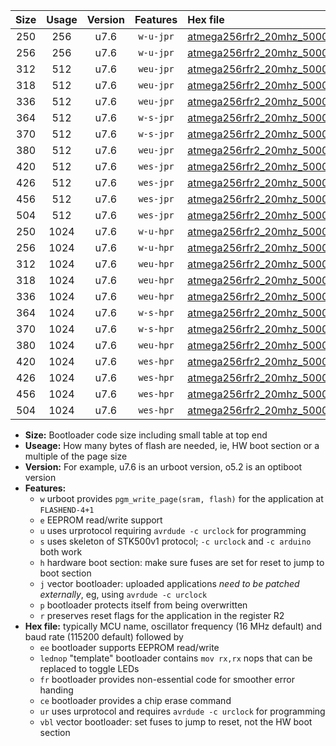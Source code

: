 |Size|Usage|Version|Features|Hex file|
|:-:|:-:|:-:|:-:|:--|
|250|256|u7.6|`w-u-jpr`|[atmega256rfr2_20mhz_500000bps_ur_vbl.hex](https://raw.githubusercontent.com/stefanrueger/urboot/main//atmega256rfr2_20mhz_500000bps_ur_vbl.hex)|
|256|256|u7.6|`w-u-jpr`|[atmega256rfr2_20mhz_500000bps_lednop_ur_vbl.hex](https://raw.githubusercontent.com/stefanrueger/urboot/main//atmega256rfr2_20mhz_500000bps_lednop_ur_vbl.hex)|
|312|512|u7.6|`weu-jpr`|[atmega256rfr2_20mhz_500000bps_ee_ur_vbl.hex](https://raw.githubusercontent.com/stefanrueger/urboot/main//atmega256rfr2_20mhz_500000bps_ee_ur_vbl.hex)|
|318|512|u7.6|`weu-jpr`|[atmega256rfr2_20mhz_500000bps_ee_lednop_ur_vbl.hex](https://raw.githubusercontent.com/stefanrueger/urboot/main//atmega256rfr2_20mhz_500000bps_ee_lednop_ur_vbl.hex)|
|336|512|u7.6|`weu-jpr`|[atmega256rfr2_20mhz_500000bps_ee_lednop_fr_ur_vbl.hex](https://raw.githubusercontent.com/stefanrueger/urboot/main//atmega256rfr2_20mhz_500000bps_ee_lednop_fr_ur_vbl.hex)|
|364|512|u7.6|`w-s-jpr`|[atmega256rfr2_20mhz_500000bps_vbl.hex](https://raw.githubusercontent.com/stefanrueger/urboot/main//atmega256rfr2_20mhz_500000bps_vbl.hex)|
|370|512|u7.6|`w-s-jpr`|[atmega256rfr2_20mhz_500000bps_lednop_vbl.hex](https://raw.githubusercontent.com/stefanrueger/urboot/main//atmega256rfr2_20mhz_500000bps_lednop_vbl.hex)|
|380|512|u7.6|`weu-jpr`|[atmega256rfr2_20mhz_500000bps_ee_lednop_fr_ce_ur_vbl.hex](https://raw.githubusercontent.com/stefanrueger/urboot/main//atmega256rfr2_20mhz_500000bps_ee_lednop_fr_ce_ur_vbl.hex)|
|420|512|u7.6|`wes-jpr`|[atmega256rfr2_20mhz_500000bps_ee_vbl.hex](https://raw.githubusercontent.com/stefanrueger/urboot/main//atmega256rfr2_20mhz_500000bps_ee_vbl.hex)|
|426|512|u7.6|`wes-jpr`|[atmega256rfr2_20mhz_500000bps_ee_lednop_vbl.hex](https://raw.githubusercontent.com/stefanrueger/urboot/main//atmega256rfr2_20mhz_500000bps_ee_lednop_vbl.hex)|
|456|512|u7.6|`wes-jpr`|[atmega256rfr2_20mhz_500000bps_ee_lednop_fr_vbl.hex](https://raw.githubusercontent.com/stefanrueger/urboot/main//atmega256rfr2_20mhz_500000bps_ee_lednop_fr_vbl.hex)|
|504|512|u7.6|`wes-jpr`|[atmega256rfr2_20mhz_500000bps_ee_lednop_fr_ce_vbl.hex](https://raw.githubusercontent.com/stefanrueger/urboot/main//atmega256rfr2_20mhz_500000bps_ee_lednop_fr_ce_vbl.hex)|
|250|1024|u7.6|`w-u-hpr`|[atmega256rfr2_20mhz_500000bps_ur.hex](https://raw.githubusercontent.com/stefanrueger/urboot/main//atmega256rfr2_20mhz_500000bps_ur.hex)|
|256|1024|u7.6|`w-u-hpr`|[atmega256rfr2_20mhz_500000bps_lednop_ur.hex](https://raw.githubusercontent.com/stefanrueger/urboot/main//atmega256rfr2_20mhz_500000bps_lednop_ur.hex)|
|312|1024|u7.6|`weu-hpr`|[atmega256rfr2_20mhz_500000bps_ee_ur.hex](https://raw.githubusercontent.com/stefanrueger/urboot/main//atmega256rfr2_20mhz_500000bps_ee_ur.hex)|
|318|1024|u7.6|`weu-hpr`|[atmega256rfr2_20mhz_500000bps_ee_lednop_ur.hex](https://raw.githubusercontent.com/stefanrueger/urboot/main//atmega256rfr2_20mhz_500000bps_ee_lednop_ur.hex)|
|336|1024|u7.6|`weu-hpr`|[atmega256rfr2_20mhz_500000bps_ee_lednop_fr_ur.hex](https://raw.githubusercontent.com/stefanrueger/urboot/main//atmega256rfr2_20mhz_500000bps_ee_lednop_fr_ur.hex)|
|364|1024|u7.6|`w-s-hpr`|[atmega256rfr2_20mhz_500000bps.hex](https://raw.githubusercontent.com/stefanrueger/urboot/main//atmega256rfr2_20mhz_500000bps.hex)|
|370|1024|u7.6|`w-s-hpr`|[atmega256rfr2_20mhz_500000bps_lednop.hex](https://raw.githubusercontent.com/stefanrueger/urboot/main//atmega256rfr2_20mhz_500000bps_lednop.hex)|
|380|1024|u7.6|`weu-hpr`|[atmega256rfr2_20mhz_500000bps_ee_lednop_fr_ce_ur.hex](https://raw.githubusercontent.com/stefanrueger/urboot/main//atmega256rfr2_20mhz_500000bps_ee_lednop_fr_ce_ur.hex)|
|420|1024|u7.6|`wes-hpr`|[atmega256rfr2_20mhz_500000bps_ee.hex](https://raw.githubusercontent.com/stefanrueger/urboot/main//atmega256rfr2_20mhz_500000bps_ee.hex)|
|426|1024|u7.6|`wes-hpr`|[atmega256rfr2_20mhz_500000bps_ee_lednop.hex](https://raw.githubusercontent.com/stefanrueger/urboot/main//atmega256rfr2_20mhz_500000bps_ee_lednop.hex)|
|456|1024|u7.6|`wes-hpr`|[atmega256rfr2_20mhz_500000bps_ee_lednop_fr.hex](https://raw.githubusercontent.com/stefanrueger/urboot/main//atmega256rfr2_20mhz_500000bps_ee_lednop_fr.hex)|
|504|1024|u7.6|`wes-hpr`|[atmega256rfr2_20mhz_500000bps_ee_lednop_fr_ce.hex](https://raw.githubusercontent.com/stefanrueger/urboot/main//atmega256rfr2_20mhz_500000bps_ee_lednop_fr_ce.hex)|

- **Size:** Bootloader code size including small table at top end
- **Useage:** How many bytes of flash are needed, ie, HW boot section or a multiple of the page size
- **Version:** For example, u7.6 is an urboot version, o5.2 is an optiboot version
- **Features:**
  + `w` urboot provides `pgm_write_page(sram, flash)` for the application at `FLASHEND-4+1`
  + `e` EEPROM read/write support
  + `u` uses urprotocol requiring `avrdude -c urclock` for programming
  + `s` uses skeleton of STK500v1 protocol; `-c urclock` and `-c arduino` both work
  + `h` hardware boot section: make sure fuses are set for reset to jump to boot section
  + `j` vector bootloader: uploaded applications *need to be patched externally*, eg, using `avrdude -c urclock`
  + `p` bootloader protects itself from being overwritten
  + `r` preserves reset flags for the application in the register R2
- **Hex file:** typically MCU name, oscillator frequency (16 MHz default) and baud rate (115200 default) followed by
  + `ee` bootloader supports EEPROM read/write
  + `lednop` "template" bootloader contains `mov rx,rx` nops that can be replaced to toggle LEDs
  + `fr` bootloader provides non-essential code for smoother error handing
  + `ce` bootloader provides a chip erase command
  + `ur` uses urprotocol and requires `avrdude -c urclock` for programming
  + `vbl` vector bootloader: set fuses to jump to reset, not the HW boot section
